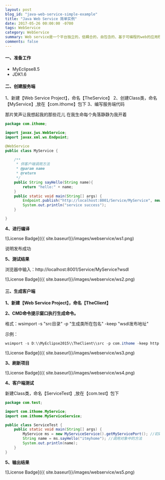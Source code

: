```yaml
---
layout: post
blog_id: "java-web-service-simple-example"
title: "Java Web Service 简单实例"
date: 2017-05-26 00:00:00 -0700
tags: WebService
category: WebService
summary: Web service是一个平台独立的，低耦合的，自包含的、基于可编程的web的应用程序
comments: false
---
```


#### 一、准备工作

+ MyEclipse8.5
+ JDK1.6

#### 二、创建服务端

1、新建【Web Service Project】，命名【TheService】
2、创建Class类，命名【MyService】,放在【com.ithome】包下
3、编写服务端代码

那片笑声让我想起我的那些花儿
在我生命每个角落静静为我开着

```java
package com.ithome;

import javax.jws.WebService;
import javax.xml.ws.Endpoint;

@WebService
public class MyService {

	/**
	 * 供客户端调用方法
	 * @param name
	 * @return
	 */
	public String sayHello(String name){ 
		return "hello:" + name;
	}
	public static void main(String[] args) {
		Endpoint.publish("http://localhost:8001/Service/MyService", new MyService());
		System.out.println("service success");
	}

}
```

**4、进行编译**

![License Badge]({{ site.baseurl}}/images/webservice/ws1.png)

说明发布成功

**5、测试结果**

浏览器中输入：http://localhost:8001/Service/MyService?wsdl

![License Badge]({{ site.baseurl}}/images/webservice/ws2.png)

#### 三、生成客户端

**1、新建【Web Service Project】，命名【TheClient】**

**2、CMD命令提示窗口执行生成命令。**

格式：wsimport -s "src目录" -p "生成类所在包名" -keep "wsdl发布地址"

示例：

```java
wsimport -s D:\\MyEclipse2015\\TheClient\\src -p com.ithome -keep http://localhost:8001/Service/MyService?wsdl
```

![License Badge]({{ site.baseurl}}/images/webservice/ws3.png)

**3、刷新项目**

![License Badge]({{ site.baseurl}}/images/webservice/ws4.png)

**4、客户端测试**

新建Class类，命名【ServiceTest】,放在【com.test】包下

```java
package com.test;

import com.ithome.MyService;
import com.ithome.MyServiceService;

public class ServiceTest {
	public static void main(String[] args) {
		MyService ms = new MyServiceService().getMyServicePort(); //初始化对象
		String name = ms.sayHello("itmyhome"); //调用对象中的方法
		System.out.println(name);
	}
}
```

**5、输出结果**

![License Badge]({{ site.baseurl}}/images/webservice/ws5.png)
